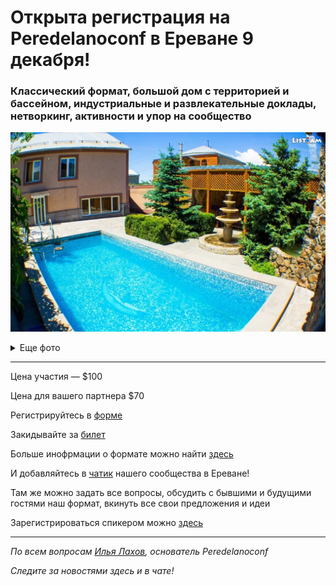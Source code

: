 # Открыта регистрация на **Peredelanoconf** в Ереване 9 декабря! 

### Классический формат, большой дом с территорией и бассейном, индустриальные и развлекательные доклады, нетворкинг, активности и упор на сообщество

![](https://github.com/Alexears/alexears/blob/main/yerevan/2/1.webp)

<details>
<summary>Еще фото</summary>
 
[![][1]][1]
 
[1]: https://github.com/Alexears/alexears/blob/main/yerevan/2/2.webp

![](https://github.com/Alexears/alexears/blob/main/yerevan/2/3.webp)

![](https://github.com/Alexears/alexears/blob/main/yerevan/2/4.webp)

![](https://github.com/Alexears/alexears/blob/main/yerevan/2/5.webp)

![](https://github.com/Alexears/alexears/blob/main/yerevan/2/6.webp)

 
</details>

---

Цена участия — $100

Цена для вашего партнера $70 

Регистрируйтесь в [форме](https://docs.google.com/forms/d/1CwwQVbQKLX5f0OpTt5GChNuBah3WRXm14cxBzKOflLg)

Закидывайте за [билет](/./guides/how-to-pay.md)

Больше инофрмации о формате можно найти [здесь](/./confs/standard.md)

И добавляйтесь в [чатик](https://t.me/peredelanoconfyerevan) нашего сообщества в Ереване! 

Там же можно задать все вопросы, обсудить с бывшими и будущими гостями наш формат, вкинуть все свои предложения и идеи

Зарегистрироваться спикером можно [здесь](/./guides/tech-speech.md)

---

_По всем вопросам [Илья Лахов](https://t.me/ilakhov), основатель Peredelanoconf_

_Следите за новостями здесь и в чате!_
